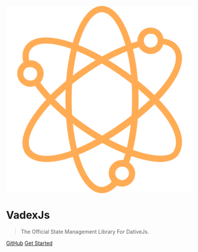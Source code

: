 ![logo](src/logo.svg)

# VadexJs

> The Official State Management Library For DativeJs.

[GitHub](https://github.com/vadexjs/vadexjs)
[Get Started](#get-started)